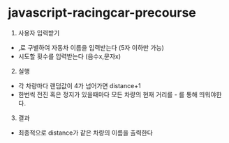 # javascript-racingcar-precourse

1. 사용자 입력받기

- ,로 구별하여 자동차 이름을 입력받는다 (5자 이하만 가능)
- 시도할 횟수를 입력받는다 (음수x,문자x)

2. 실행

- 각 차량마다 랜덤값이 4가 넘어가면 distance+1
- 한번씩 전진 혹은 정지가 있을때마다 모든 차량의 현재 거리를 - 를 통해 띄워야한다.

3. 결과

- 최종적으로 distance가 같은 차량의 이름을 출력한다
